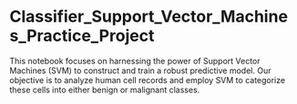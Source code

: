 # Classifier_Support_Vector_Machines_Practice_Project
This notebook focuses on harnessing the power of Support Vector Machines (SVM) to construct and train a robust predictive model. Our objective is to analyze human cell records and employ SVM to categorize these cells into either benign or malignant classes.
